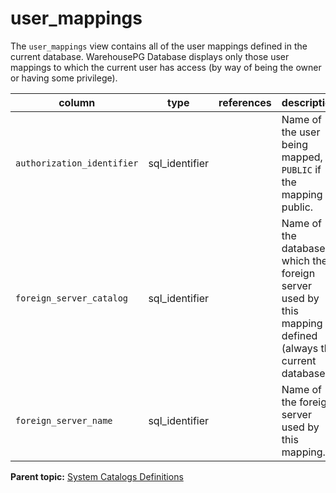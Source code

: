 # user_mappings 

The `user_mappings` view contains all of the user mappings defined in the current database. WarehousePG Database displays only those user mappings to which the current user has access \(by way of being the owner or having some privilege\).

|column|type|references|description|
|------|----|----------|-----------|
|`authorization_identifier`|sql\_identifier| |Name of the user being mapped, or `PUBLIC` if the mapping is public.|
|`foreign_server_catalog`|sql\_identifier| |Name of the database in which the foreign server used by this mapping is defined \(always the current database\).|
|`foreign_server_name`|sql\_identifier| |Name of the foreign server used by this mapping.|

**Parent topic:** [System Catalogs Definitions](../system_catalogs/catalog_ref-html.html)

